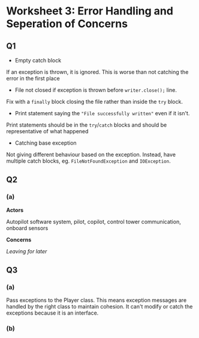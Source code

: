 # Worksheet 3: Error Handling and Seperation of Concerns

## Q1

 * Empty catch block

 If an exception is thrown, it is ignored. This is worse than not catching the error in the first place

  * File not closed if exception is thrown before `writer.close();` line.

Fix with a `finally` block closing the file rather than inside the `try` block.

 * Print statement saying the `"File successfully written"` even if it isn't.

Print statements should be in the `try`/`catch` blocks and should be representative of what happened

 * Catching base exception

Not giving different behaviour based on the exception. Instead, have multiple catch blocks, eg. `FileNotFoundException` and `IOException`.

## Q2

### (a)

**Actors**

Autopilot software system, pilot, copilot, control tower communication, onboard sensors

**Concerns**

*Leaving for later*

## Q3

### (a)

Pass exceptions to the Player class. This means exception messages are handled by the right class to maintain cohesion. It can't modify or catch the exceptions because it is an interface.

### (b)

